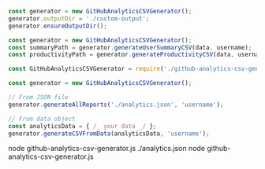 ```mjs
const generator = new GitHubAnalyticsCSVGenerator();
generator.outputDir = './custom-output';
generator.ensureOutputDir();

const generator = new GitHubAnalyticsCSVGenerator();
const summaryPath = generator.generateUserSummaryCSV(data, username);
const productivityPath = generator.generateProductivityCSV(data, username);

const GitHubAnalyticsCSVGenerator = require('./github-analytics-csv-generator');

const generator = new GitHubAnalyticsCSVGenerator();

// From JSON file
generator.generateAllReports('./analytics.json', 'username');

// From data object
const analyticsData = { /_ your data _/ };
generator.generateCSVFromData(analyticsData, 'username');


```

node github-analytics-csv-generator.js ./analytics.json <username>
node github-analytics-csv-generator.js <json-file-path> <username>
